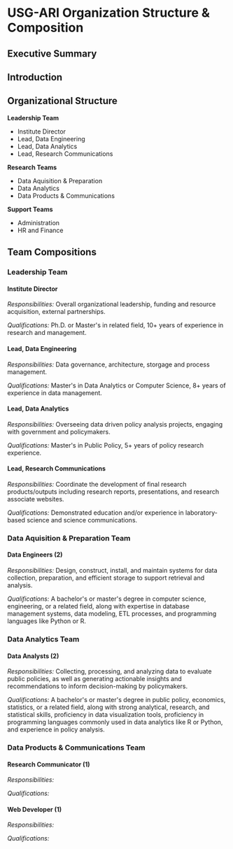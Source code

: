 # USG-ARI Organization Structure & Composition

## Executive Summary

## Introduction

## Organizational Structure

__Leadership Team__
- Institute Director
- Lead, Data Engineering
- Lead, Data Analytics
- Lead, Research Communications

__Research Teams__
- Data Aquisition & Preparation
- Data Analytics
- Data Products & Communications

__Support Teams__
- Administration
- HR and Finance

## Team Compositions
### Leadership Team
#### Institute Director

_Responsibilities:_ Overall organizational leadership, funding and resource acquisition, external partnerships.

_Qualifications:_ Ph.D. or Master's in related field, 10+ years of experience in research and management.

#### Lead, Data Engineering

_Responsibilities:_ Data governance, architecture, storgage and process management.

_Qualifications:_ Master's in Data Analytics or Computer Science, 8+ years of experience in data management.

#### Lead, Data Analytics

_Responsibilities:_ Overseeing data driven policy analysis projects, engaging with government and policymakers.

_Qualifications:_ Master's in Public Policy, 5+ years of policy research experience.

#### Lead, Research Communications

_Responsibilities:_ Coordinate the development of final research products/outputs including research reports, presentations, and research associate websites.

_Qualifications:_ Demonstrated education and/or experience in laboratory-based science and science communications.


### Data Aquisition & Preparation Team

#### Data Engineers (2)

_Responsibilities:_ Design, construct, install, and maintain systems for data collection, preparation, and efficient storage to support retrieval and analysis.

_Qualifications:_ A bachelor's or master's degree in computer science, engineering, or a related field, along with expertise in database management systems, data modeling, ETL processes, and programming languages like Python or R.

### Data Analytics Team

#### Data Analysts (2)

_Responsibilities:_ Collecting, processing, and analyzing data to evaluate public policies, as well as generating actionable insights and recommendations to inform decision-making by policymakers.

_Qualifications:_ A bachelor's or master's degree in public policy, economics, statistics, or a related field, along with strong analytical, research, and statistical skills, proficiency in data visualization tools, proficiency in programming languages commonly used in data analytics like R or Python, and experience in policy analysis.


### Data Products & Communications Team

#### Research Communicator (1)

_Responsibilities:_

_Qualifications:_

#### Web Developer (1)

_Responsibilities:_

_Qualifications:_
